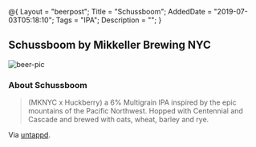 @{
 Layout = "beerpost";
 Title = "Schussboom";
 AddedDate = "2019-07-03T05:18:10";
 Tags = "IPA";
 Description = "";
 }
 

## Schussboom by Mikkeller Brewing NYC

![beer-pic]

### About Schussboom

> (MKNYC x Huckberry) a 6% Multigrain IPA inspired by the epic mountains of the Pacific Northwest. Hopped with Centennial and Cascade and brewed with oats, wheat, barley and rye. ⠀

Via [untappd][untappd-url].

[untappd-url]: <https://untappd.com//b/mikkeller-brewing-nyc-schussboom/2986409>
[beer-pic]: https://jasonpowley.com/assets/img/2019-07-03-schussboom.jpeg "Schussboom by Mikkeller Brewing NYC"
